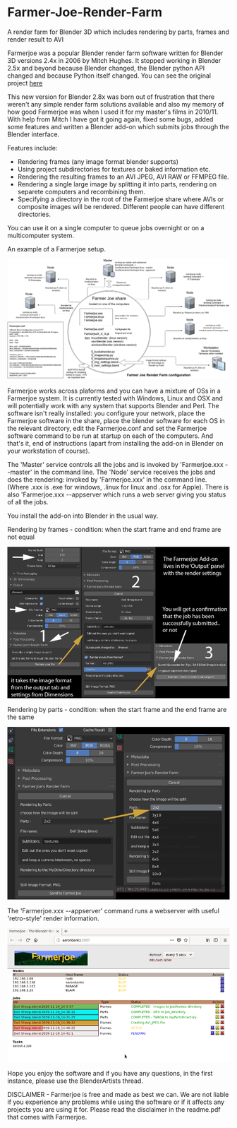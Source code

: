 # Farmer-Joe-Render-Farm
A render farm for Blender 3D which includes rendering by parts, frames and render result to AVI

Farmerjoe was a popular Blender render farm software written for Blender 3D versions 2.4x in 2006 by Mitch Hughes. It stopped working in Blender 2.5x and beyond because Blender changed, the Blender python API changed and because Python itself changed. 
You can see the original project [here](https://github.com/lobonz/farmerjoe "lobonz farmerjoe repository")

This new version for Blender 2.8x was born out of frustration that there weren't any simple render farm solutions available and also my memory of how good Farmerjoe was when I used it for my master's films in 2010/11. With help from Mitch I have got it going again, fixed some bugs, added some features and written a Blender add-on which submits jobs through the Blender interface.

Features include:
- Rendering frames (any image format blender supports)
- Using project subdirectories for textures or baked information etc.
- Rendering the resulting frames to an AVI JPEG, AVI RAW or FFMPEG file.
- Rendering a single large image by splitting it into parts, rendering on separete computers and recombining them.
- Specifying a directory in the root of the Farmerjoe share where AVIs or composite images will be rendered. Different people can have different directories.

You can use it on a single computer to queue jobs overnight or on a multicomputer system.

An example of a Farmerjoe setup.

![alt text](https://github.com/laurencitow/Farmer-Joe-Render-Farm/raw/master/for_readme/FarmerJoeSystem.png "Farmer Joe System Diagram")

Farmerjoe works across plaforms and you can have a mixture of OSs in a Farmerjoe system. It is currently tested with Windows, Linux and OSX and will potentially work with any system that supports Blender and Perl. The software isn't really installed: you configure your network, place the Farmerjoe software in the share, place the blender software for each OS in the relevant directory, edit the Farmerjoe.conf and set the Farmerjoe software command to be run at startup on each of the computers. And that's it, end of instructions (apart from installing the add-on in Blender on your workstation of course).

The 'Master' service controls all the jobs and is invoked by 'Farmerjoe.xxx --master' in the command line.
The 'Node' service receives the jobs and does the rendering: invoked by 'Farmerjoe.xxx' in the command line.
(Where .xxx is .exe for windows, .linux for linux and .osx for Apple). There is also 'Farmerjoe.xxx --appserver which runs a web server giving you status of all the jobs.

You install the add-on into Blender in the usual way.

Rendering by frames - condition: when the start frame and end frame are not equal


![alt text](https://github.com/laurencitow/Farmer-Joe-Render-Farm/raw/master/for_readme/Addondetail.png "Farmerjoe add-on rendering frames")


Rendering by parts - condition: when the start frame and the end frame are the same


![alt text](https://github.com/laurencitow/Farmer-Joe-Render-Farm/raw/master/for_readme/AddonParts.png "Farmer Joe add-on rendering parts")

The 'Farmerjoe.xxx --appserver' command runs a webserver with useful 'retro-style' render information.

![alt text](https://github.com/laurencitow/Farmer-Joe-Render-Farm/raw/master/for_readme/webpage.png "Farmer Joe webpage for status monitoring")


Hope you enjoy the software and if you have any questions, in the first instance, please use the BlenderArtists thread.

DISCLAIMER - Farmerjoe is free and made as best we can. We are not liable if you experience any problems while using the software or if it affects any projects you are using it for. Please read the disclaimer in the readme.pdf that comes with Farmerjoe.
